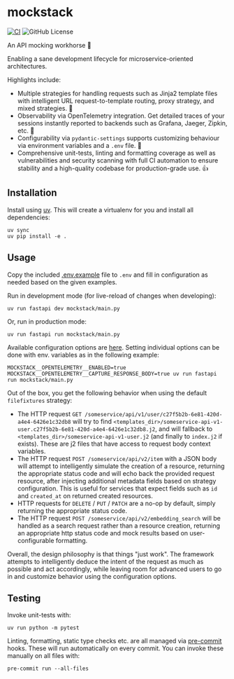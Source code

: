 # mockstack

[![CI](https://github.com/adamhadani/mockstack/actions/workflows/ci.yml/badge.svg)](https://github.com/adamhadani/mockstack/actions/workflows/ci.yml)
![GitHub License](https://img.shields.io/github/license/adamhadani/mockstack)

An API mocking workhorse :racehorse:

Enabling a sane development lifecycle for microservice-oriented architectures.

Highlights include:

* Multiple strategies for handling requests such as Jinja2 template files with intelligent URL request-to-template routing, proxy strategy, and mixed strategies. :game_die:
* Observability via OpenTelemetry integration. Get detailed traces of your sessions instantly reported to backends such as Grafana, Jaeger, Zipkin, etc. :eyes:
* Configurability via `pydantic-settings` supports customizing behaviour via environment variables and a `.env` file. :flags:
* Comprehensive unit-tests, linting and formatting coverage as well as vulnerabilities and security scanning with full CI automation to ensure stability and a high-quality codebase for production-grade use. :+1:


## Installation

Install using [uv](https://docs.astral.sh/uv/). This will create a virtualenv for you and install all dependencies:

    uv sync
    uv pip install -e .


## Usage

Copy the included [.env.example](.env.example) file to `.env` and fill in configuration as needed based on the given examples.

Run in development mode (for live-reload of changes when developing):

    uv run fastapi dev mockstack/main.py

Or, run in production mode:

    uv run fastapi run mockstack/main.py

Available configuration options are [here](./mockstack/config.py). Setting individual options can be done with env. variables as in the following example:

    MOCKSTACK__OPENTELEMETRY__ENABLED=true MOCKSTACK__OPENTELEMETRY__CAPTURE_RESPONSE_BODY=true uv run fastapi run mockstack/main.py

Out of the box, you get the following behavior when using the default `filefixtures` strategy:

- The HTTP request `GET /someservice/api/v1/user/c27f5b2b-6e81-420d-a4e4-6426e1c32db8` will try to find `<templates_dir>/someservice-api-v1-user.c27f5b2b-6e81-420d-a4e4-6426e1c32db8.j2`,
  and will fallback to `<templates_dir>/someservice-api-v1-user.j2` (and finally to `index.j2` if exists). These are j2 files that have access to request body context variables.
- The HTTP request `POST /someservice/api/v2/item` with a JSON body will attempt to intelligently simulate the creation of a resource, returning the appropriate status code and will echo back the provided request resource, after injecting additional metadata fields based on strategy configuration. This is useful for services that expect fields such as `id` and `created_at` on returned created resources.
- HTTP requests for `DELETE` / `PUT` / `PATCH` are a no-op by default, simply returning the appropriate status code.
- The HTTP request `POST /someservice/api/v2/embedding_search` will be handled as a search request rather than a resource creation, returning an appropriate http status code and mock results based on user-configurable formatting.

Overall, the design philosophy is that things "just work". The framework attempts to intelligently deduce the intent of the request as much as possible and act accordingly,
while leaving room for advanced users to go in and customize behavior using the configuration options.


## Testing

Invoke unit-tests with:

    uv run python -m pytest

Linting, formatting, static type checks etc. are all managed via [pre-commit](https://pre-commit.com/) hooks. These will run automatically on every commit. You can invoke these manually on all files with:

    pre-commit run --all-files
